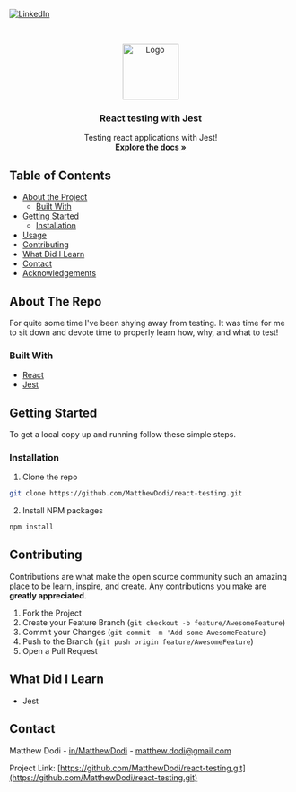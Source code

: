 [![LinkedIn][linkedin-shield]][linkedin-url]

<!-- PROJECT LOGO -->
<br />
<p align="center">
  <a href="https://github.com/othneildrew/Best-README-Template">
    <img src="https://d2eip9sf3oo6c2.cloudfront.net/tags/images/000/000/940/landscape/jestlogo.png" alt="Logo" width="100">
  </a>

  <h3 align="center">React testing with Jest</h3>

  <p align="center">
    Testing react applications with Jest!
    <br />
    <a href="https://jestjs.io/docs/en/getting-started"><strong>Explore the docs »</strong></a>
    <br />
  </p>
</p>

<!-- TABLE OF CONTENTS -->

## Table of Contents

- [About the Project](#about-the-project)
  - [Built With](#built-with)
- [Getting Started](#getting-started)
  - [Installation](#installation)
- [Usage](#usage)
- [Contributing](#contributing)
- [What Did I Learn](#what-did-i-learn)
- [Contact](#contact)
- [Acknowledgements](#acknowledgements)

<!-- ABOUT THE PROJECT -->

## About The Repo

For quite some time I've been shying away from testing. It was time for me to sit down and devote time to properly learn how, why, and what to test!

### Built With

- [React](https://reactjs.org/)
- [Jest](https://jestjs.io/index.html)

<!-- GETTING STARTED -->

## Getting Started

To get a local copy up and running follow these simple steps.

### Installation

1. Clone the repo

```sh
git clone https://github.com/MatthewDodi/react-testing.git
```

2. Install NPM packages

```sh
npm install
```

<!-- CONTRIBUTING -->

## Contributing

Contributions are what make the open source community such an amazing place to be learn, inspire, and create. Any contributions you make are **greatly appreciated**.

1. Fork the Project
2. Create your Feature Branch (`git checkout -b feature/AwesomeFeature`)
3. Commit your Changes (`git commit -m 'Add some AwesomeFeature`)
4. Push to the Branch (`git push origin feature/AwesomeFeature`)
5. Open a Pull Request

## What Did I Learn

- Jest

<!-- CONTACT -->

## Contact

Matthew Dodi - [in/MatthewDodi](https://linkedin.com/in/MatthewDodi) - matthew.dodi@gmail.com

Project Link: [https://github.com/MatthewDodi/react-testing.git](https://github.com/MatthewDodi/react-testing.git)

<!-- MARKDOWN LINKS & IMAGES -->

[linkedin-shield]: https://img.shields.io/badge/-LinkedIn-black.svg?style=flat-square&logo=linkedin&colorB=555
[linkedin-url]: https://linkedin.com/in/MatthewDodi
